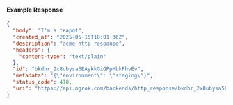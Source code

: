 <!-- Code generated for API Clients. DO NOT EDIT. -->

#### Example Response

```json
{
  "body": "I'm a teapot",
  "created_at": "2025-05-15T18:01:36Z",
  "description": "acme http response",
  "headers": {
    "content-type": "text/plain"
  },
  "id": "bkdhr_2x8ubysa5EAykkGiGPpHbkPhvEv",
  "metadata": "{\"environment\": \"staging\"}",
  "status_code": 418,
  "uri": "https://api.ngrok.com/backends/http_response/bkdhr_2x8ubysa5EAykkGiGPpHbkPhvEv"
}
```
